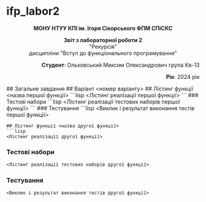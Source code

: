 # ifp_labor2
<p align="center"><b>МОНУ НТУУ КПІ ім. Ігоря Сікорського ФПМ СПіСКС</b></p>
<p align="center">
<b>Звіт з лабораторної роботи 2</b><br/>
"Рекурсія"<br/>
дисципліни "Вступ до функціонального програмування"
</p>
<p align="right"><b>Студент</b>: Ольховський Максим Олександрович 
група Кв-13</p>
<p align="right"><b>Рік</b>: 2024 рік</p>
## Загальне завдання
<!-- Зазначається загальне завдання -->
## Варіант <номер варіанту>
<!-- Зазначається завдання за варіантом -->
## Лістинг функції <назва першої функції>
```lisp
<Лістинг реалізації першої функції>
```
### Тестові набори
```lisp
<Лістинг реалізації тестових наборів першої функції>
```
### Тестування
```lisp
<Виклик і результат виконання тестів першої функції>

```
## Лістинг функції <назва другої функції>
```lisp
<Лістинг реалізації другої функції>
```
### Тестові набори
```lisp
<Лістинг реалізації тестових наборів другої функції>
```
### Тестування
```lisp
<Виклик і результат виконання тестів другої функції>
```

